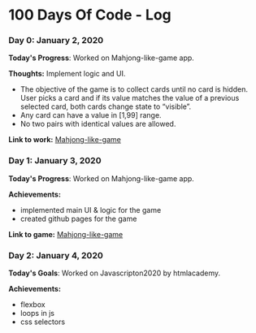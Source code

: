 # 100 Days Of Code - Log

### Day 0: January 2, 2020

**Today's Progress**: Worked on Mahjong-like-game app.

**Thoughts:** Implement logic and UI.
- The objective of the game is to collect cards until no card is hidden. User picks a card and if its value matches the value of a previous selected card, both cards change state to “visible”.
- Any card can have a value in [1,99] range. 
- No two pairs with identical values are allowed.

**Link to work:** [Mahjong-like-game](https://github.com/BeMoreHuman/Mahjong-like-game)

### Day 1: January 3, 2020

**Today's Progress**: Worked on Mahjong-like-game app.

**Achievements:**
- implemented main UI & logic for the game
- created github pages for the game

**Link to game:** [Mahjong-like-game](https://bemorehuman.github.io/Mahjong-like-game/index.html)

### Day 2: January 4, 2020

**Today's Goals**: Worked on Javascripton2020 by htmlacademy.

**Achievements:**
- flexbox
- loops in js
- css selectors
